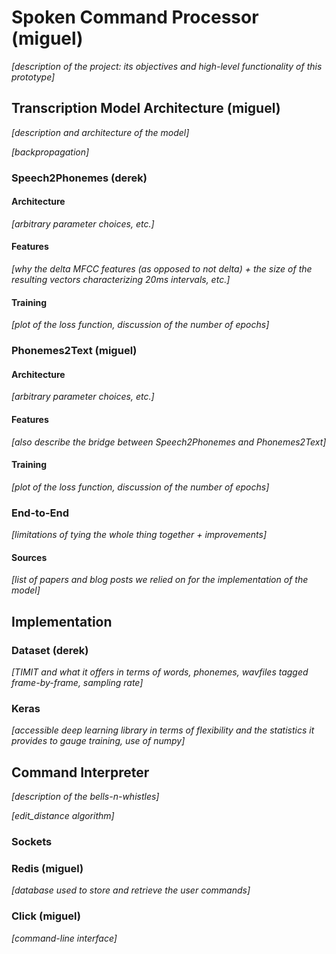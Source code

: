# Spoken Command Processor (miguel)

_[description of the project: its objectives and high-level functionality of this prototype]_

## Transcription Model Architecture (miguel)

_[description and architecture of the model]_

_[backpropagation]_

### Speech2Phonemes (derek)

#### Architecture

_[arbitrary parameter choices, etc.]_

#### Features

_[why the delta MFCC features (as opposed to not delta) + the size of the resulting vectors characterizing 20ms intervals, etc.]_

#### Training

_[plot of the loss function, discussion of the number of epochs]_

### Phonemes2Text (miguel)

#### Architecture

_[arbitrary parameter choices, etc.]_

#### Features

_[also describe the bridge between Speech2Phonemes and Phonemes2Text]_

#### Training

_[plot of the loss function, discussion of the number of epochs]_

### End-to-End

_[limitations of tying the whole thing together + improvements]_

#### Sources

_[list of papers and blog posts we relied on for the implementation of the model]_

## Implementation

### Dataset (derek)

_[TIMIT and what it offers in terms of words, phonemes, wavfiles tagged frame-by-frame, sampling rate]_

### Keras

_[accessible deep learning library in terms of flexibility and the statistics it provides to gauge training, use of numpy]_

## Command Interpreter

_[description of the bells-n-whistles]_

_[edit_distance algorithm]_

### Sockets

### Redis (miguel)

_[database used to store and retrieve the user commands]_

### Click (miguel)

_[command-line interface]_
